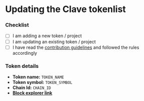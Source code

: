 # Updating the Clave tokenlist

<!--
    * Make sure that you are following the [contributing guideline](../CONTRIBUTING) and this PR template before submitting a PR.
    *
    * If you are adding a new token or updating an existing token, start by selecting the relevant options.
    *
    * Please make sure that you have replaced `TOKEN_NAME` and `TOKEN_SYMBOL` with the actual token name, symbol, chain id in the PR template with tokens block explorer link. Also, passed the appropriate json element in the [clave.tokenlist.json](./clave.tokenlist.json) file.
    *
    * Please make sure that you have included token logo with `{CHAINID}_{TOKENADDRESS}.png` name format and in square scaling (preferably 64x64) in the [logos](./logos) folder.
    *
    * If you are updating an existing token, please make sure that you have replaced the existing logo with the new one and selected the relevant option.
-->

### Checklist

- [ ] I am adding a new token / project
- [ ] I am updating an existing token / project
- [ ] I have read the [contribution guidelines](../CONTRIBUTING.md) and followed the rules accordingly

### Token details

- **Token name:** `TOKEN_NAME`
- **Token symbol:** `TOKEN_SYMBOL`
- **Chain Id:** `CHAIN_ID`
- [**Block explorer link**](https://explorer.zksync.io)

